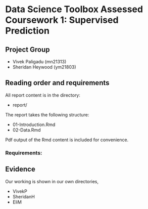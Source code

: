 # Data Science Toolbox Assessed Coursework 1: Supervised Prediction

## Project Group

- Vivek Paligadu (mn21313)
- Sheridan Heywood (ym21803)

## Reading order and requirements

All report content is in the directory:

* report/

The report takes the following structure:

* 01-Introduction.Rmd
* 02-Data.Rmd

Pdf output of the Rmd content is included for convenience.

### Requirements:



## Evidence

Our working is shown in our own directories,

* VivekP
* SheridanH
* EliM

